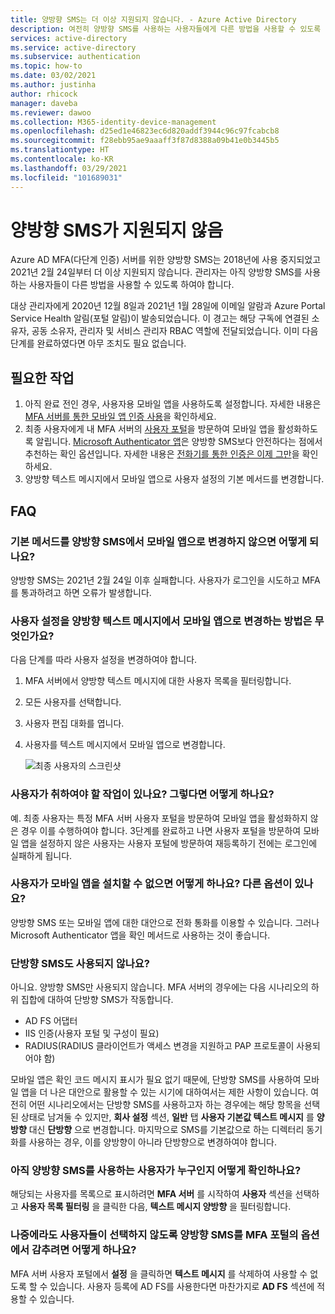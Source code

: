 ```yaml
---
title: 양방향 SMS는 더 이상 지원되지 않습니다. - Azure Active Directory
description: 여전히 양방향 SMS를 사용하는 사용자들에게 다른 방법을 사용할 수 있도록 설정하는 방법을 설명합니다.
services: active-directory
ms.service: active-directory
ms.subservice: authentication
ms.topic: how-to
ms.date: 03/02/2021
ms.author: justinha
author: rhicock
manager: daveba
ms.reviewer: dawoo
ms.collection: M365-identity-device-management
ms.openlocfilehash: d25ed1e46823ec6d820addf3944c96c97fcabcb8
ms.sourcegitcommit: f28ebb95ae9aaaff3f87d8388a09b41e0b3445b5
ms.translationtype: HT
ms.contentlocale: ko-KR
ms.lasthandoff: 03/29/2021
ms.locfileid: "101689031"
---
```

# <a name="two-way-sms-unsupported"></a>양방향 SMS가 지원되지 않음

Azure AD MFA(다단계 인증) 서버를 위한 양방향 SMS는 2018년에 사용 중지되었고 2021년 2월 24일부터 더 이상 지원되지 않습니다. 관리자는 아직 양방향 SMS를 사용하는 사용자들이 다른 방법을 사용할 수 있도록 하여야 합니다.

대상 관리자에게 2020년 12월 8일과 2021년 1월 28일에 이메일 알람과 Azure Portal Service Health 알림(포털 알림)이 발송되었습니다. 이 경고는 해당 구독에 연결된 소유자, 공동 소유자, 관리자 및 서비스 관리자 RBAC 역할에 전달되었습니다. 이미 다음 단계를 완료하였다면 아무 조치도 필요 없습니다.

## <a name="required-actions"></a>필요한 작업

1. 아직 완료 전인 경우, 사용자용 모바일 앱을 사용하도록 설정합니다. 자세한 내용은 [MFA 서버를 통한 모바일 앱 인증 사용](howto-mfaserver-deploy-mobileapp.md)을 확인하세요.
1. 최종 사용자에게 내 MFA 서버의 [사용자 포털](howto-mfaserver-deploy-userportal.md)을 방문하여 모바일 앱을 활성화하도록 알립니다. [Microsoft Authenticator 앱](https://www.microsoft.com/en-us/account/authenticator)은 양방향 SMS보다 안전하다는 점에서 추천하는 확인 옵션입니다. 자세한 내용은 [전화기를 통한 인증은 이제 그만](https://techcommunity.microsoft.com/t5/azure-active-directory-identity/it-s-time-to-hang-up-on-phone-transports-for-authentication/ba-p/1751752)을 확인하세요.
1. 양방향 텍스트 메시지에서 모바일 앱으로 사용자 설정의 기본 메서드를 변경합니다.

## <a name="faq"></a>FAQ

### <a name="what-if-i-dont-change-the-default-method-from-two-way-sms-to-the-mobile-app"></a>기본 메서드를 양방향 SMS에서 모바일 앱으로 변경하지 않으면 어떻게 되나요?
양방향 SMS는 2021년 2월 24일 이후 실패합니다. 사용자가 로그인을 시도하고 MFA를 통과하려고 하면 오류가 발생합니다.

### <a name="how-do-i-change-the-user-settings-from-two-way-text-message-to-mobile-app"></a>사용자 설정을 양방향 텍스트 메시지에서 모바일 앱으로 변경하는 방법은 무엇인가요?

다음 단계를 따라 사용자 설정을 변경하여야 합니다.

1. MFA 서버에서 양방향 텍스트 메시지에 대한 사용자 목록을 필터링합니다.
1. 모든 사용자를 선택합니다.
1. 사용자 편집 대화를 엽니다.
1. 사용자를 텍스트 메시지에서 모바일 앱으로 변경합니다.

   ![최종 사용자의 스크린샷](media/how-to-authentication-two-way-sms-unsupported/end-users.png)

### <a name="do-my-users-need-to-take-any-action-if-yes-how"></a>사용자가 취하여야 할 작업이 있나요? 그렇다면 어떻게 하나요?
예. 최종 사용자는 특정 MFA 서버 사용자 포털을 방문하여 모바일 앱을 활성화하지 않은 경우 이를 수행하여야 합니다. 3단계를 완료하고 나면 사용자 포털을 방문하여 모바일 앱을 설정하지 않은 사용자는 사용자 포털에 방문하여 재등록하기 전에는 로그인에 실패하게 됩니다.

### <a name="what-if-my-users-cant-install-the-mobile-app-what-other-options-do-they-have"></a>사용자가 모바일 앱을 설치할 수 없으면 어떻게 하나요? 다른 옵션이 있나요?
양방향 SMS 또는 모바일 앱에 대한 대안으로 전화 통화를 이용할 수 있습니다. 그러나 Microsoft Authenticator 앱을 확인 메서드로 사용하는 것이 좋습니다.

### <a name="will-one-way-sms-be-deprecated-as-well"></a>단방향 SMS도 사용되지 않나요?
아니요. 양방향 SMS만 사용되지 않습니다. MFA 서버의 경우에는 다음 시나리오의 하위 집합에 대하여 단방향 SMS가 작동합니다.

- AD FS 어댑터
- IIS 인증(사용자 포털 및 구성이 필요)
- RADIUS(RADIUS 클라이언트가 액세스 변경을 지원하고 PAP 프로토콜이 사용되어야 함)

모바일 앱은 확인 코드 메시지 표시가 필요 없기 때문에, 단방향 SMS를 사용하여 모바일 앱을 더 나은 대안으로 활용할 수 있는 시기에 대하여서는 제한 사항이 있습니다.
여전히 어떤 시나리오에서는 단방향 SMS를 사용하고자 하는 경우에는 해당 항목을 선택된 상태로 남겨둘 수 있지만, **회사 설정** 섹션, **일반** 탭 **사용자 기본값 텍스트 메시지** 를 **양방향** 대신 **단방향** 으로 변경합니다. 마지막으로 SMS를 기본값으로 하는 디렉터리 동기화를 사용하는 경우, 이를 양방향이 아니라 단방향으로 변경하여야 합니다.

### <a name="how-can-i-check-which-users-are-still-using-two-way-sms"></a>아직 양방향 SMS를 사용하는 사용자가 누구인지 어떻게 확인하나요?
해당되는 사용자를 목록으로 표시하려면 **MFA 서버** 를 시작하여 **사용자** 섹션을 선택하고 **사용자 목록 필터링** 을 클릭한 다음, **텍스트 메시지 양방향** 을 필터링합니다.

### <a name="how-do-we-hide-two-way-sms-as-an-option-in-the-mfa-portal-to-prevent-users-from-selecting-it-in-the-future"></a>나중에라도 사용자들이 선택하지 않도록 양방향 SMS를 MFA 포털의 옵션에서 감추려면 어떻게 하나요?
MFA 서버 사용자 포털에서 **설정** 을 클릭하면 **텍스트 메시지** 를 삭제하여 사용할 수 없도록 할 수 있습니다. 사용자 등록에 AD FS를 사용한다면 마찬가지로 **AD FS** 섹션에 적용할 수 있습니다.

